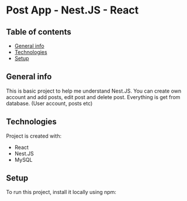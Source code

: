 # Post App - Nest.JS - React
## Table of contents
* [General info](#general-info)
* [Technologies](#technologies)
* [Setup](#setup)

## General info
This is basic project to help me understand Nest.JS. You can create own account and add posts, edit post and delete post. Everything is get from database.
(User account, posts etc)
	
## Technologies
Project is created with:
* React
* Nest.JS
* MySQL
	
## Setup
To run this project, install it locally using npm:
